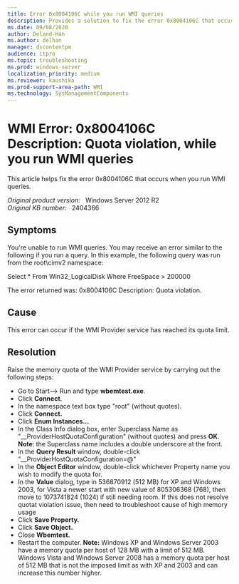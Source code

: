 ```yaml
---
title: Error 0x8004106C while you run WMI queries
description: Provides a solution to fix the error 0x8004106C that occurs when you run WMI queries.
ms.date: 09/08/2020
author: Deland-Han
ms.author: delhan
manager: dscontentpm
audience: itpro
ms.topic: troubleshooting
ms.prod: windows-server
localization_priority: medium
ms.reviewer: kaushika
ms.prod-support-area-path: WMI
ms.technology: SysManagementComponents
---
```

# WMI Error: 0x8004106C Description: Quota violation, while you run WMI queries

This article helps fix the error 0x8004106C that occurs when you run WMI queries.

_Original product version:_ &nbsp; Windows Server 2012 R2  
_Original KB number:_ &nbsp; 2404366

## Symptoms

You're unable to run WMI queries. You may receive an error similar to the following if you run a query. In this example, the following query was run from the root\cimv2 namespace:

Select * From Win32_LogicalDisk Where FreeSpace > 200000

The error returned was:
0x8004106C
Description: Quota violation.

## Cause

This error can occur if the WMI Provider service has reached its quota limit.

## Resolution

Raise the memory quota of the WMI Provider service by carrying out the following steps:
 
- Go to Start--> Run and type **wbemtest.exe**.
- Click **Connect**. 
- In the namespace text box type "root" (without quotes).
- Click **Connect.**  
- Click **Enum Instances...**  
- In the Class Info dialog box, enter Superclass Name as "__ProviderHostQuotaConfiguration" (without quotes) and press **OK**. **Note**: the Superclass name includes a double underscore at the front.
- In the **Query Result** window, double-click "__ProviderHostQuotaConfiguration=@"
- In the **Object Editor** window, double-click whichever Property name you wish to modify the quota for.
- In the **Value** dialog, type in 536870912 (512 MB) for XP and Windows 2003, for Vista a newer start with new value of 805306368 (768), then move to 1073741824 (1024) if still needing room. If this does not resolve quotat violation issue, then need to troubleshoot cause of high memory usage
- Click **Save Property.**  
- Click **Save Object.**  
- Close **Wbemtest.**  
- Restart the computer.
 **Note:**  Windows XP and Windows Server 2003 have a memory quota per host of 128 MB with a limit of 512 MB.  Windows Vista and Windows Server 2008 has a memory quota per host of 512 MB that is not the imposed limit as with XP and 2003 and can increase this number higher.

